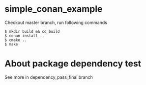 # simple_conan_example

Checkout master branch, run following commands
```
$ mkdir build && cd build
$ conan install ..
$ cmake ..
$ make
```

# About package dependency test

See more in dependency_pass_final branch
